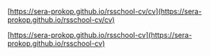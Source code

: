 [https://sera-prokop.github.io/rsschool-cv/cv](https://sera-prokop.github.io/rsschool-cv/cv)

[https://sera-prokop.github.io/rsschool-cv](https://sera-prokop.github.io/rsschool-cv)